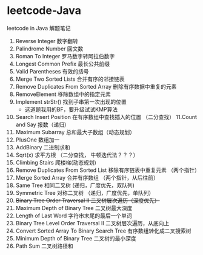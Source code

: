 # leetcode-Java
leetcode in Java  解题笔记

1. Reverse Integer 数字翻转
2. Palindrome Number 回文数
3. Roman To Integer 罗马数字转阿拉伯数字
4. Longest Common Prefix 最长公共前缀
5. Valid Parentheses 有效的括号
6. Merge Two Sorted Lists 合并有序的邻接链表
7. Remove Duplicates From Sorted Array 删除有序数据中重复的元素
8. RemoveElement 移除数组中的指定元素
9. Implement strStr() 找到子串第一次出现的位置
    - 这道题我用的BF，要升级试试KMP算法
10. Search Insert Position 在有序数组中查找插入的位置 （二分查找）
11.Count and Say 报数（递归）
12. Maximum Subarray 总和最大子数组（动态规划）
13. PlusOne 数组加一
14. AddBinary 二进制求和
15. Sqrt(x) 求平方根 （二分查找， 牛顿迭代法？？？）
16. Climbing Stairs 爬楼梯(动态规划)
17. Remove Duplicates From Sorted List 移除有序链表中重复元素 （两个指针）
18. Merge Sorted Array 合并有序数组 （两个指针，从后往前）
19. Same Tree 相同二叉树 (递归，广度优先，双队列)
20. Symmetric Tree 对称二叉树 （递归，广度优先，单队列）
21. ~~Binary Tree Order Traversal II 二叉树层次遍历（深度优先）~~
22. Maximum Depth of Binary Tree 二叉树最大深度
23. Length of Last Word 字符串末尾的最后一个单词
24. Binary Tree Level Order Traversal II 二叉树层次遍历，从底向上
25. Convert Sorted Array To Binary Search Tree 有序数组转化成二叉搜索树
26. Minimum Depth of Binary Tree 二叉树的最小深度
27. Path Sum 二叉树路径和